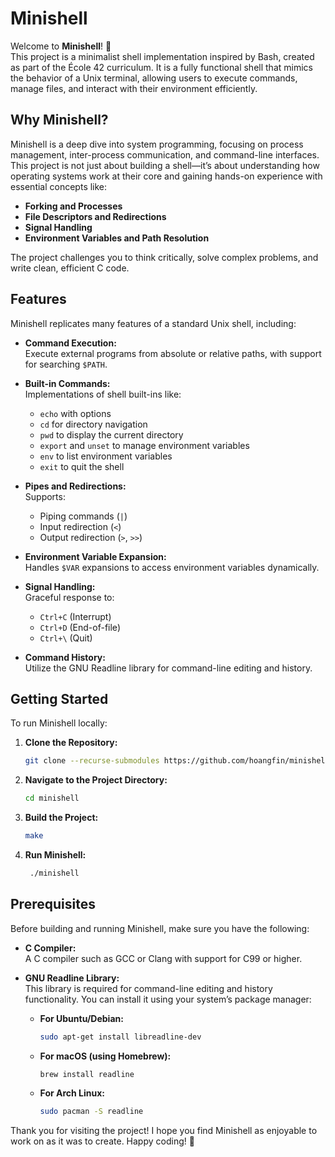 # Minishell

Welcome to **Minishell**! 🐚  
This project is a minimalist shell implementation inspired by Bash, created as part of the École 42 curriculum. It is a fully functional shell that mimics the behavior of a Unix terminal, allowing users to execute commands, manage files, and interact with their environment efficiently.

## Why Minishell?

Minishell is a deep dive into system programming, focusing on process management, inter-process communication, and command-line interfaces. This project is not just about building a shell—it’s about understanding how operating systems work at their core and gaining hands-on experience with essential concepts like:

- **Forking and Processes**
- **File Descriptors and Redirections**
- **Signal Handling**
- **Environment Variables and Path Resolution**

The project challenges you to think critically, solve complex problems, and write clean, efficient C code.

## Features

Minishell replicates many features of a standard Unix shell, including:

- **Command Execution:**  
  Execute external programs from absolute or relative paths, with support for searching `$PATH`.

- **Built-in Commands:**  
  Implementations of shell built-ins like:
  - `echo` with options
  - `cd` for directory navigation
  - `pwd` to display the current directory
  - `export` and `unset` to manage environment variables
  - `env` to list environment variables
  - `exit` to quit the shell

- **Pipes and Redirections:**  
  Supports:
  - Piping commands (`|`)
  - Input redirection (`<`)
  - Output redirection (`>`, `>>`)

- **Environment Variable Expansion:**  
  Handles `$VAR` expansions to access environment variables dynamically.

- **Signal Handling:**  
  Graceful response to:
  - `Ctrl+C` (Interrupt)
  - `Ctrl+D` (End-of-file)
  - `Ctrl+\` (Quit)

- **Command History:**  
  Utilize the GNU Readline library for command-line editing and history.

## Getting Started

To run Minishell locally:

1. **Clone the Repository:**
   ```bash
   git clone --recurse-submodules https://github.com/hoangfin/minishell.git
2. **Navigate to the Project Directory:**
   ```bash
   cd minishell
3. **Build the Project:**
   ```bash
   make
4. **Run Minishell:**
   ```bash
    ./minishell

## Prerequisites

Before building and running Minishell, make sure you have the following:

- **C Compiler:**  
  A C compiler such as GCC or Clang with support for C99 or higher.

- **GNU Readline Library:**  
  This library is required for command-line editing and history functionality. You can install it using your system’s package manager:

  - **For Ubuntu/Debian:**
    ```bash
    sudo apt-get install libreadline-dev
    ```
  - **For macOS (using Homebrew):**
    ```bash
    brew install readline
    ```
  - **For Arch Linux:**
    ```bash
    sudo pacman -S readline
    ```

Thank you for visiting the project! I hope you find Minishell as enjoyable to work on as it was to create. Happy coding! 🚀

